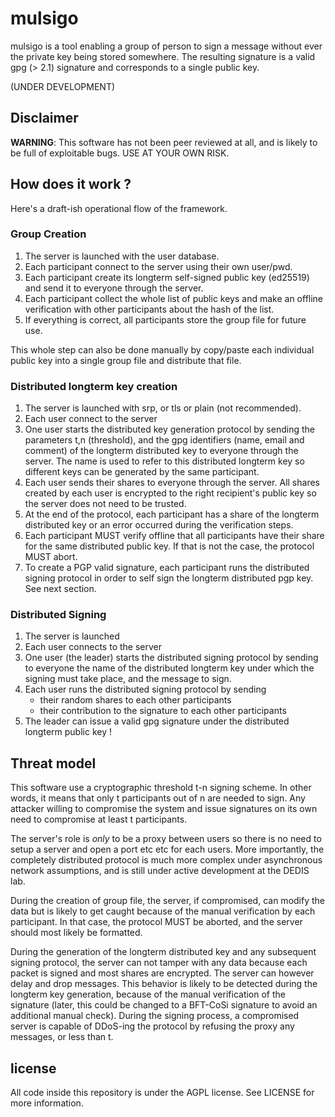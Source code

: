 # mulsigo

mulsigo is a tool enabling a group of person to sign a message without ever the
private key being stored somewhere. The resulting signature is a valid gpg (> 2.1) 
signature and corresponds to a single public key.

(UNDER DEVELOPMENT)

## Disclaimer

**WARNING**: This software has not been peer reviewed at all, and is likely to
be full of exploitable bugs. USE AT YOUR OWN RISK.

## How does it work ?

Here's a draft-ish operational flow of the framework.

### Group Creation

1. The server is launched with the user database.
2. Each participant connect to the server using their own user/pwd.
3. Each participant create its longterm self-signed public key (ed25519) and
   send it to everyone through the server.
4. Each participant collect the whole list of public keys and make an offline 
   verification with other participants about the hash of the list. 
6. If everything is correct, all participants store the group file for future
   use.

This whole step can also be done manually by copy/paste each individual public
key into a single group file and distribute that file.

### Distributed longterm key creation
  
1. The server is launched with srp, or tls or plain (not recommended).
2. Each user connect to the server
3. One user starts the distributed key generation protocol by sending the
   parameters t,n (threshold), and the gpg identifiers (name, email and comment)
   of the longterm distributed key to everyone through the server. The name is
   used to refer to this distributed longterm key so different keys can be
   generated by the same participant. 
4. Each user sends their shares to everyone through the server.
   All shares created by each user is encrypted to the right recipient's public
   key so the server does not need to be trusted.
5. At the end of the protocol, each participant has a share of the longterm 
   distributed key or an error occurred during the verification steps.
6. Each participant MUST verify offline that all participants have their share
   for the same distributed public key. If that is not the case, the protocol
   MUST abort.
6. To create a PGP valid signature, each participant runs the distributed signing
   protocol in order to self sign the longterm distributed pgp key. See next
   section.

### Distributed Signing

1. The server is launched
2. Each user connects to the server
3. One user (the leader) starts the distributed signing protocol by sending to everyone the
   name of the distributed longterm key under which the signing must take place,
   and the message to sign.
4. Each user runs the distributed signing protocol by sending 
    - their random shares to each other participants
    - their contribution to the signature to each other participants
5. The leader can issue a valid gpg signature under the distributed longterm public key !

## Threat model 

This software use a cryptographic threshold t-n signing scheme. In other words,
it means that only t participants out of n are needed to sign. Any attacker
willing to compromise the system and issue signatures on its own need to
compromise at least t participants.

The server's role is *only* to be a proxy between users so there is no need to
setup a server and open a port etc etc for each users. More importantly, the
completely distributed protocol is much more complex under asynchronous network
assumptions, and is still under active development at the DEDIS lab.

During the creation of group file, the server, if compromised, can
modify the data but is likely to get caught because of the manual verification
by each participant. In that case, the protocol MUST be aborted, and the server
should most likely be formatted.

During the generation of the longterm distributed key and any subsequent signing
protocol, the server can not tamper with any data because each packet is signed
and most shares are encrypted. The server can however delay and drop messages.
This behavior is likely to be detected during the longterm key generation, because 
of the manual verification of the signature (later, this could be changed to a 
BFT-CoSi signature to avoid an additional manual check). During the signing
process, a compromised server is capable of DDoS-ing the protocol by refusing
the proxy any messages, or less than t.

## license

All code inside this repository is under the AGPL license. See LICENSE for more
information.

